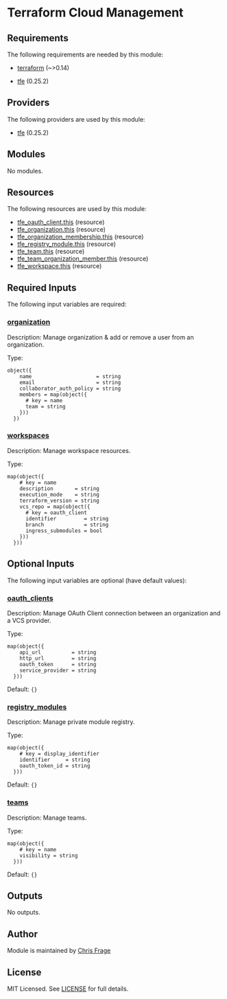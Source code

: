 # Terraform Cloud Management

<!-- TF_DOCS_BEGIN -->
## Requirements

The following requirements are needed by this module:

- <a name="requirement_terraform"></a> [terraform](#requirement_terraform) (~>0.14)

- <a name="requirement_tfe"></a> [tfe](#requirement_tfe) (0.25.2)

## Providers

The following providers are used by this module:

- <a name="provider_tfe"></a> [tfe](#provider_tfe) (0.25.2)

## Modules

No modules.

## Resources

The following resources are used by this module:

- [tfe_oauth_client.this](https://registry.terraform.io/providers/hashicorp/tfe/0.25.2/docs/resources/oauth_client) (resource)
- [tfe_organization.this](https://registry.terraform.io/providers/hashicorp/tfe/0.25.2/docs/resources/organization) (resource)
- [tfe_organization_membership.this](https://registry.terraform.io/providers/hashicorp/tfe/0.25.2/docs/resources/organization_membership) (resource)
- [tfe_registry_module.this](https://registry.terraform.io/providers/hashicorp/tfe/0.25.2/docs/resources/registry_module) (resource)
- [tfe_team.this](https://registry.terraform.io/providers/hashicorp/tfe/0.25.2/docs/resources/team) (resource)
- [tfe_team_organization_member.this](https://registry.terraform.io/providers/hashicorp/tfe/0.25.2/docs/resources/team_organization_member) (resource)
- [tfe_workspace.this](https://registry.terraform.io/providers/hashicorp/tfe/0.25.2/docs/resources/workspace) (resource)

## Required Inputs

The following input variables are required:

### <a name="input_organization"></a> [organization](#input_organization)

Description: Manage organization & add or remove a user from an organization.

Type:

```hcl
object({
    name                     = string
    email                    = string
    collaborator_auth_policy = string
    members = map(object({
      # key = name
      team = string
    }))
  })
```

### <a name="input_workspaces"></a> [workspaces](#input_workspaces)

Description: Manage workspace resources.

Type:

```hcl
map(object({
    # key = name
    description       = string
    execution_mode    = string
    terraform_version = string
    vcs_repo = map(object({
      # key = oauth_client
      identifier         = string
      branch             = string
      ingress_submodules = bool
    }))
  }))
```

## Optional Inputs

The following input variables are optional (have default values):

### <a name="input_oauth_clients"></a> [oauth_clients](#input_oauth_clients)

Description: Manage OAuth Client connection between an organization and a VCS provider.

Type:

```hcl
map(object({
    api_url          = string
    http_url         = string
    oauth_token      = string
    service_provider = string
  }))
```

Default: `{}`

### <a name="input_registry_modules"></a> [registry_modules](#input_registry_modules)

Description: Manage private module registry.

Type:

```hcl
map(object({
    # key = display_identifier
    identifier     = string
    oauth_token_id = string
  }))
```

Default: `{}`

### <a name="input_teams"></a> [teams](#input_teams)

Description: Manage teams.

Type:

```hcl
map(object({
    # key = name
    visibility = string
  }))
```

Default: `{}`

## Outputs

No outputs.
<!-- TF_DOCS_END -->

## Author

Module is maintained by [Chris Frage](https://github.com/sh0shin)

## License

MIT Licensed. See [LICENSE](LICENSE.txt) for full details.
